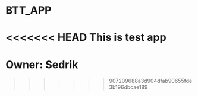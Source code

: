 # BTT_APP
<<<<<<< HEAD
This is test app
=======
# Owner: Sedrik
>>>>>>> 907209688a3d904dfab90655fde3b196dbcae189
